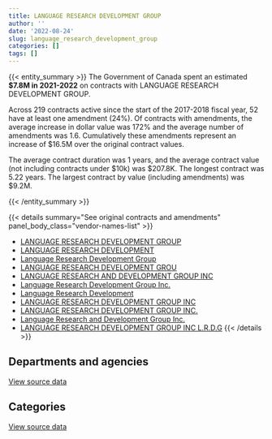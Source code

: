```yaml
---
title: LANGUAGE RESEARCH DEVELOPMENT GROUP
author: ''
date: '2022-08-24'
slug: language_research_development_group
categories: []
tags: []
---
```


<script src="/rmarkdown-libs/htmlwidgets/htmlwidgets.js"></script>
<link href="/rmarkdown-libs/datatables-css/datatables-crosstalk.css" rel="stylesheet" />
<script src="/rmarkdown-libs/datatables-binding/datatables.js"></script>
<script src="/rmarkdown-libs/jquery/jquery-3.6.0.min.js"></script>
<link href="/rmarkdown-libs/dt-core-bootstrap/css/dataTables.bootstrap.min.css" rel="stylesheet" />
<link href="/rmarkdown-libs/dt-core-bootstrap/css/dataTables.bootstrap.extra.css" rel="stylesheet" />
<script src="/rmarkdown-libs/dt-core-bootstrap/js/jquery.dataTables.min.js"></script>
<script src="/rmarkdown-libs/dt-core-bootstrap/js/dataTables.bootstrap.min.js"></script>
<link href="/rmarkdown-libs/crosstalk/css/crosstalk.min.css" rel="stylesheet" />
<script src="/rmarkdown-libs/crosstalk/js/crosstalk.min.js"></script>
<script src="/rmarkdown-libs/htmlwidgets/htmlwidgets.js"></script>
<link href="/rmarkdown-libs/datatables-css/datatables-crosstalk.css" rel="stylesheet" />
<script src="/rmarkdown-libs/datatables-binding/datatables.js"></script>
<script src="/rmarkdown-libs/jquery/jquery-3.6.0.min.js"></script>
<link href="/rmarkdown-libs/dt-core-bootstrap/css/dataTables.bootstrap.min.css" rel="stylesheet" />
<link href="/rmarkdown-libs/dt-core-bootstrap/css/dataTables.bootstrap.extra.css" rel="stylesheet" />
<script src="/rmarkdown-libs/dt-core-bootstrap/js/jquery.dataTables.min.js"></script>
<script src="/rmarkdown-libs/dt-core-bootstrap/js/dataTables.bootstrap.min.js"></script>
<link href="/rmarkdown-libs/crosstalk/css/crosstalk.min.css" rel="stylesheet" />
<script src="/rmarkdown-libs/crosstalk/js/crosstalk.min.js"></script>

{{< entity_summary >}}
The Government of Canada spent an estimated **\$7.8M in 2021-2022** on contracts with LANGUAGE RESEARCH DEVELOPMENT GROUP.

Across 219 contracts active since the start of the 2017-2018 fiscal year, 52 have at least one amendment (24%). Of contracts with amendments, the average increase in dollar value was 172% and the average number of amendments was 1.6. Cumulatively these amendments represent an increase of \$16.5M over the original contract values.

The average contract duration was 1 years, and the average contract value (not including contracts under \$10k) was \$207.8K. The longest contract was 5.22 years. The largest contract by value (including amendments) was \$9.2M.

{{< /entity_summary >}}

{{< details summary="See original contracts and amendments" panel_body_class="vendor-names-list" >}}
- [LANGUAGE RESEARCH DEVELOPMENT GROUP](https://search.open.canada.ca/en/ct/?sort=contract_value_f%20desc&page=1&search_text=%22LANGUAGE%20RESEARCH%20DEVELOPMENT%20GROUP%22)
- [LANGUAGE RESEARCH DEVELOPMENT](https://search.open.canada.ca/en/ct/?sort=contract_value_f%20desc&page=1&search_text=%22LANGUAGE%20RESEARCH%20DEVELOPMENT%22)
- [Language Research Development Group](https://search.open.canada.ca/en/ct/?sort=contract_value_f%20desc&page=1&search_text=%22Language%20Research%20Development%20Group%22)
- [LANGUAGE RESEARCH DEVELOPMENT GROU](https://search.open.canada.ca/en/ct/?sort=contract_value_f%20desc&page=1&search_text=%22LANGUAGE%20RESEARCH%20DEVELOPMENT%20GROU%22)
- [LANGUAGE RESEARCH AND DEVELOPMENT GROUP INC](https://search.open.canada.ca/en/ct/?sort=contract_value_f%20desc&page=1&search_text=%22LANGUAGE%20RESEARCH%20AND%20DEVELOPMENT%20GROUP%20INC%22)
- [Language Research Development Group Inc.](https://search.open.canada.ca/en/ct/?sort=contract_value_f%20desc&page=1&search_text=%22Language%20Research%20Development%20Group%20Inc.%22)
- [Language Research Development](https://search.open.canada.ca/en/ct/?sort=contract_value_f%20desc&page=1&search_text=%22Language%20Research%20Development%22)
- [LANGUAGE RESEARCH DEVELOPMENT GROUP INC](https://search.open.canada.ca/en/ct/?sort=contract_value_f%20desc&page=1&search_text=%22LANGUAGE%20RESEARCH%20DEVELOPMENT%20GROUP%20INC%22)
- [LANGUAGE RESEARCH DEVELOPMENT GROUP INC.](https://search.open.canada.ca/en/ct/?sort=contract_value_f%20desc&page=1&search_text=%22LANGUAGE%20RESEARCH%20DEVELOPMENT%20GROUP%20INC.%22)
- [Language Research and Development Group Inc.](https://search.open.canada.ca/en/ct/?sort=contract_value_f%20desc&page=1&search_text=%22Language%20Research%20and%20Development%20Group%20Inc.%22)
- [LANGUAGE RESEARCH DEVELOPMENT GROUP INC L.R.D.G](https://search.open.canada.ca/en/ct/?sort=contract_value_f%20desc&page=1&search_text=%22LANGUAGE%20RESEARCH%20DEVELOPMENT%20GROUP%20INC%20L.R.D.G%22)
{{< /details >}}

## Departments and agencies

<div id="htmlwidget-1" style="width:100%;height:auto;" class="datatables html-widget"></div>
<script type="application/json" data-for="htmlwidget-1">{"x":{"style":"bootstrap","filter":"none","vertical":false,"data":[["<a href=\"/departments/aafc-aac/\">Agriculture and Agri-Food Canada<\/a>","<a href=\"/departments/aandc-aadnc/\">Crown-Indigenous Relations and Northern Affairs Canada<\/a>","<a href=\"/departments/cas-satj/\">Courts Administration Service<\/a>","<a href=\"/departments/cbsa-asfc/\">Canada Border Services Agency<\/a>","<a href=\"/departments/cra-arc/\">Canada Revenue Agency<\/a>","<a href=\"/departments/csc-scc/\">Correctional Service of Canada<\/a>","<a href=\"/departments/dfatd-maecd/\">Global Affairs Canada<\/a>","<a href=\"/departments/dfo-mpo/\">Fisheries and Oceans Canada<\/a>","<a href=\"/departments/dnd-mdn/\">National Defence<\/a>","<a href=\"/departments/ec/\">Environment and Climate Change Canada<\/a>","<a href=\"/departments/esdc-edsc/\">Employment and Social Development Canada<\/a>","<a href=\"/departments/feddevontario/\">Federal Economic Development Agency for Southern Ontario<\/a>","<a href=\"/departments/hc-sc/\">Health Canada<\/a>","<a href=\"/departments/ic/\">Innovation, Science and Economic Development Canada<\/a>","<a href=\"/departments/nrcan-rncan/\">Natural Resources Canada<\/a>","<a href=\"/departments/opc-cpvp/\">Office of the Privacy Commissioner of Canada<\/a>","<a href=\"/departments/osfi-bsif/\">Office of the Superintendent of Financial Institutions Canada<\/a>","<a href=\"/departments/pbc-clcc/\">Parole Board of Canada<\/a>","<a href=\"/departments/pc/\">Parks Canada<\/a>","<a href=\"/departments/pch/\">Canadian Heritage<\/a>","<a href=\"/departments/phac-aspc/\">Public Health Agency of Canada<\/a>","<a href=\"/departments/ppsc-sppc/\">Public Prosecution Service of Canada<\/a>","<a href=\"/departments/psc-cfp/\">Public Service Commission of Canada<\/a>","<a href=\"/departments/pwgsc-tpsgc/\">Public Services and Procurement Canada<\/a>","<a href=\"/departments/rcmp-grc/\">Royal Canadian Mounted Police<\/a>","<a href=\"/departments/ssc-spc/\">Shared Services Canada<\/a>","<a href=\"/departments/tc/\">Transport Canada<\/a>","<a href=\"/departments/vac-acc/\">Veterans Affairs Canada<\/a>"],[16726.93,null,82145.29,15565,3687.24,null,null,null,116548.74,188229.03,1786426.69,null,25725.97,null,null,null,null,null,null,23027.16,41583.67,null,null,201716.3,158691.62,2024269.81,null,5472.93],[24210.67,null,59902.47,null,3403.47,4113.57,null,17967,49812.61,295653.99,2213220.58,10909.09,54475.62,5470.44,null,2371.13,null,null,null,36643.23,50069.03,null,null,546612.04,936342.5,2030250,null,73704.58],[25484.47,37683.13,46801.18,39522.17,11061.26,57300.13,49438.37,27249.08,null,321122.65,2207173.53,7090.91,108552.07,54310.81,null,37628.87,null,10169.5,null,73055.64,19511.83,6429.3,null,291169.06,654481.55,2167019.81,null,58534.42],[52324.52,58853.41,46801.18,155793.04,null,209513.76,78724.59,11141.01,null,345989.9,2270345.23,null,177211.79,61897.45,7328.95,80000,30932.33,36336.46,38276.86,54175.09,40788.17,8557.16,8767.08,766826.33,525210.04,2427375.6,110518.72,155300.14]],"container":"<table class=\"table table-striped table-hover row-border order-column display\">\n  <thead>\n    <tr>\n      <th>Department<\/th>\n      <th>2018-2019<\/th>\n      <th>2019-2020<\/th>\n      <th>2020-2021<\/th>\n      <th>2021-2022<\/th>\n    <\/tr>\n  <\/thead>\n<\/table>","options":{"order":[[4,"desc"]],"pageLength":10,"autoWidth":true,"columnDefs":[{"targets":1,"render":"function(data, type, row, meta) {\n    return type !== 'display' ? data : DTWidget.formatCurrency(data, \"$\", 2, 3, \",\", \".\", true, null);\n  }"},{"targets":2,"render":"function(data, type, row, meta) {\n    return type !== 'display' ? data : DTWidget.formatCurrency(data, \"$\", 2, 3, \",\", \".\", true, null);\n  }"},{"targets":3,"render":"function(data, type, row, meta) {\n    return type !== 'display' ? data : DTWidget.formatCurrency(data, \"$\", 2, 3, \",\", \".\", true, null);\n  }"},{"targets":4,"render":"function(data, type, row, meta) {\n    return type !== 'display' ? data : DTWidget.formatCurrency(data, \"$\", 2, 3, \",\", \".\", true, null);\n  }"},{"width":"16%","targets":[1,2,3,4]},{"className":"dt-right","targets":[1,2,3,4]}],"orderClasses":false}},"evals":["options.columnDefs.0.render","options.columnDefs.1.render","options.columnDefs.2.render","options.columnDefs.3.render"],"jsHooks":[]}</script>
<p class="text-right">
<a href="https://github.com/GoC-Spending/contracts-data/tree/main/data/out/vendors/language_research_development_group/summary_by_fiscal_year_by_department.csv" class="source-data-link btn btn-link">View source data</a>
</p>

## Categories

<div id="htmlwidget-2" style="width:100%;height:auto;" class="datatables html-widget"></div>
<script type="application/json" data-for="htmlwidget-2">{"x":{"style":"bootstrap","filter":"none","vertical":false,"data":[["<a href=\"/categories/2_professional_services/\">Professional services<\/a>","<a href=\"/categories/3_information_technology/\">Information technology<\/a>","<a href=\"/categories/7_travel/\">Travel<\/a>","<a href=\"/categories/8_security_and_protection/\">Security and protection<\/a>","<a href=\"/categories/9_human_capital/\">Human capital<\/a>"],[228243.53,135208.3,null,null,4326364.57],[346789.44,65170.28,null,null,6003172.29],[328054.73,99338.41,null,null,5883396.59],[126365.65,56720.12,6437.99,48098.58,7521366.46]],"container":"<table class=\"table table-striped table-hover row-border order-column display\">\n  <thead>\n    <tr>\n      <th>Category<\/th>\n      <th>2018-2019<\/th>\n      <th>2019-2020<\/th>\n      <th>2020-2021<\/th>\n      <th>2021-2022<\/th>\n    <\/tr>\n  <\/thead>\n<\/table>","options":{"order":[[4,"desc"]],"dom":"t","pageLength":30,"autoWidth":true,"columnDefs":[{"targets":1,"render":"function(data, type, row, meta) {\n    return type !== 'display' ? data : DTWidget.formatCurrency(data, \"$\", 2, 3, \",\", \".\", true, null);\n  }"},{"targets":2,"render":"function(data, type, row, meta) {\n    return type !== 'display' ? data : DTWidget.formatCurrency(data, \"$\", 2, 3, \",\", \".\", true, null);\n  }"},{"targets":3,"render":"function(data, type, row, meta) {\n    return type !== 'display' ? data : DTWidget.formatCurrency(data, \"$\", 2, 3, \",\", \".\", true, null);\n  }"},{"targets":4,"render":"function(data, type, row, meta) {\n    return type !== 'display' ? data : DTWidget.formatCurrency(data, \"$\", 2, 3, \",\", \".\", true, null);\n  }"},{"width":"16%","targets":[1,2,3,4]},{"className":"dt-right","targets":[1,2,3,4]}],"orderClasses":false,"lengthMenu":[10,25,30,50,100]}},"evals":["options.columnDefs.0.render","options.columnDefs.1.render","options.columnDefs.2.render","options.columnDefs.3.render"],"jsHooks":[]}</script>
<p class="text-right">
<a href="https://github.com/GoC-Spending/contracts-data/tree/main/data/out/vendors/language_research_development_group/summary_by_fiscal_year_by_category.csv" class="source-data-link btn btn-link">View source data</a>
</p>
